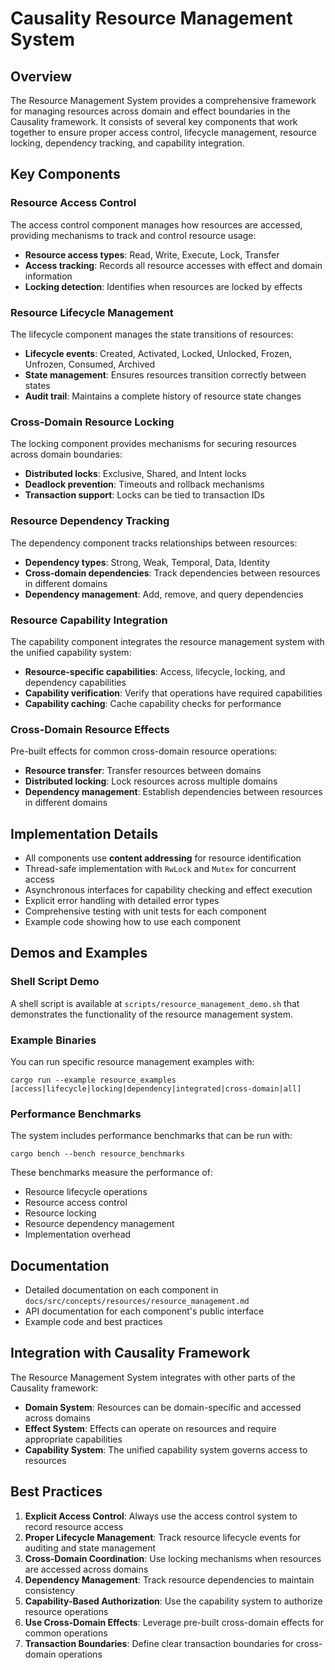 # Causality Resource Management System

## Overview

The Resource Management System provides a comprehensive framework for managing resources across domain and effect boundaries in the Causality framework. It consists of several key components that work together to ensure proper access control, lifecycle management, resource locking, dependency tracking, and capability integration.

## Key Components

### Resource Access Control

The access control component manages how resources are accessed, providing mechanisms to track and control resource usage:

- **Resource access types**: Read, Write, Execute, Lock, Transfer
- **Access tracking**: Records all resource accesses with effect and domain information
- **Locking detection**: Identifies when resources are locked by effects

### Resource Lifecycle Management

The lifecycle component manages the state transitions of resources:

- **Lifecycle events**: Created, Activated, Locked, Unlocked, Frozen, Unfrozen, Consumed, Archived
- **State management**: Ensures resources transition correctly between states
- **Audit trail**: Maintains a complete history of resource state changes

### Cross-Domain Resource Locking

The locking component provides mechanisms for securing resources across domain boundaries:

- **Distributed locks**: Exclusive, Shared, and Intent locks
- **Deadlock prevention**: Timeouts and rollback mechanisms
- **Transaction support**: Locks can be tied to transaction IDs

### Resource Dependency Tracking

The dependency component tracks relationships between resources:

- **Dependency types**: Strong, Weak, Temporal, Data, Identity
- **Cross-domain dependencies**: Track dependencies between resources in different domains
- **Dependency management**: Add, remove, and query dependencies

### Resource Capability Integration

The capability component integrates the resource management system with the unified capability system:

- **Resource-specific capabilities**: Access, lifecycle, locking, and dependency capabilities
- **Capability verification**: Verify that operations have required capabilities
- **Capability caching**: Cache capability checks for performance

### Cross-Domain Resource Effects

Pre-built effects for common cross-domain resource operations:

- **Resource transfer**: Transfer resources between domains
- **Distributed locking**: Lock resources across multiple domains
- **Dependency management**: Establish dependencies between resources in different domains

## Implementation Details

- All components use **content addressing** for resource identification
- Thread-safe implementation with `RwLock` and `Mutex` for concurrent access
- Asynchronous interfaces for capability checking and effect execution
- Explicit error handling with detailed error types
- Comprehensive testing with unit tests for each component
- Example code showing how to use each component

## Demos and Examples

### Shell Script Demo
A shell script is available at `scripts/resource_management_demo.sh` that demonstrates the functionality of the resource management system.

### Example Binaries
You can run specific resource management examples with:
```
cargo run --example resource_examples [access|lifecycle|locking|dependency|integrated|cross-domain|all]
```

### Performance Benchmarks
The system includes performance benchmarks that can be run with:
```
cargo bench --bench resource_benchmarks
```

These benchmarks measure the performance of:
- Resource lifecycle operations
- Resource access control
- Resource locking
- Resource dependency management
- Implementation overhead

## Documentation

- Detailed documentation on each component in `docs/src/concepts/resources/resource_management.md`
- API documentation for each component's public interface
- Example code and best practices

## Integration with Causality Framework

The Resource Management System integrates with other parts of the Causality framework:

- **Domain System**: Resources can be domain-specific and accessed across domains
- **Effect System**: Effects can operate on resources and require appropriate capabilities
- **Capability System**: The unified capability system governs access to resources

## Best Practices

1. **Explicit Access Control**: Always use the access control system to record resource access
2. **Proper Lifecycle Management**: Track resource lifecycle events for auditing and state management
3. **Cross-Domain Coordination**: Use locking mechanisms when resources are accessed across domains
4. **Dependency Management**: Track resource dependencies to maintain consistency
5. **Capability-Based Authorization**: Use the capability system to authorize resource operations
6. **Use Cross-Domain Effects**: Leverage pre-built cross-domain effects for common operations
7. **Transaction Boundaries**: Define clear transaction boundaries for cross-domain operations 